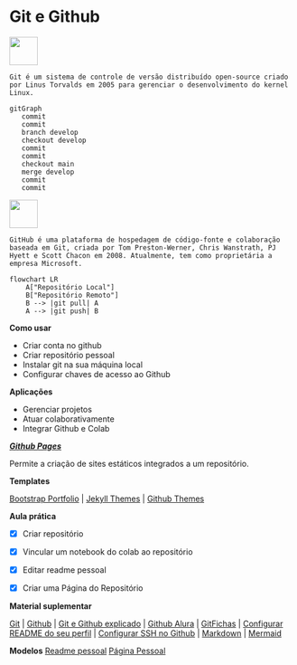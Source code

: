 # Git e Github

<img src="https://git-scm.com/images/logos/downloads/Git-Icon-1788C.png" width="50"/>

`Git é um sistema de controle de versão distribuído open-source criado por Linus Torvalds em 2005 para gerenciar o desenvolvimento do kernel Linux.`

```mermaid
gitGraph
   commit
   commit
   branch develop
   checkout develop
   commit
   commit
   checkout main
   merge develop
   commit
   commit
```

<img src="https://github.com/user-attachments/assets/dfbd3220-149a-41fb-b694-0cfa36d14ae8" width="50"/>

`GitHub é uma plataforma de hospedagem de código-fonte e colaboração baseada em Git, criada por Tom Preston-Werner, Chris Wanstrath, PJ Hyett e Scott Chacon em 2008. Atualmente, tem como proprietária a empresa Microsoft.`

```mermaid
flowchart LR
    A["Repositório Local"]
    B["Repositório Remoto"]
    B --> |git pull| A
    A --> |git push| B
```

**Como usar**
- Criar conta no github
- Criar repositório pessoal
- Instalar git na sua máquina local
- Configurar chaves de acesso ao Github

**Aplicações**
- Gerenciar projetos
- Atuar colaborativamente
- Integrar Github e Colab


***[Github Pages](https://pages.github.com/)***

Permite a criação de sites estáticos integrados a um repositório.

**Templates**

[Bootstrap Portfolio](https://bootstrapmade.com/bootstrap-portfolio-templates/) |
[Jekyll Themes](http://jekyllthemes.org/) |
[Github Themes](https://pages.github.com/themes/)


 **Aula prática**
 
- [x] Criar repositório 
- [x] Vincular um notebook do colab ao repositório
- [x] Editar readme pessoal
- [x] Criar uma Página do Repositório


**Material suplementar**

[Git](https://git-scm.com/) |
[Github](https://github.com/) |
[Git e Github explicado](https://www.youtube.com/playlist?list=PLhkO7OMKgT_rqwGYldqcFxyN4yjFgmDh8) |
[Github Alura](https://conteudo.alura.com.br/hubfs/B2C/Materiais%20ricos/Github_Tech_Compress_V2.pdf) |
[GitFichas](https://jtemporal.com/microlivrodegit/) |
[Configurar README do seu perfil](https://docs.github.com/pt/account-and-profile/setting-up-and-managing-your-github-profile/customizing-your-profile/managing-your-profile-readme) |
[Configurar SSH no Github](https://dev.to/dxwebster/como-conectar-ao-github-com-chaves-ssh-1i41#:~:text=Adicionar%20chave%20no%20Github&text=No%20campo%20%22T%C3%ADtulo%22%2C%20adicione,Add%20SSH%20key%22%20e%20pronto) |
[Markdown](https://www.markdownguide.org/) |
[Mermaid](https://mermaid.js.org/intro/getting-started.html) 

**Modelos**
[Readme pessoal](https://github.com/jfy133)
[Página Pessoal](https://deisygysi.github.io/talk/)

